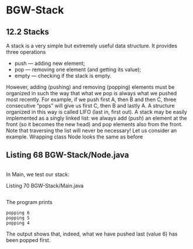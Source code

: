 # BGW-Stack

## 12.2 Stacks  

A stack is a very simple but extremely useful data structure. It provides three operations  

* push — adding new element;  
* pop — removing one element (and getting its value);  
* empty — checking if the stack is empty.  

However, adding (pushing) and removing (popping) elements must be organized in
such the way that what we pop is always what we pushed most recently. For example,
if we push first A, then B and then C, three consecutive “pops” will give us first C,
then B and lastly A. A structure organized in this way is called LIFO (last in, first
out).
A stack may be easily implemented as a singly linked list: we always add (push)
an element at the front (so it becomes the new head) and pop elements also from the
front. Note that traversing the list will never be necessary!
Let us consider an example. Wrapping class Node looks the same as before

## Listing 68 BGW-Stack/Node.java  

```java

```

In Main, we test our stack:  

Listing 70 BGW-Stack/Main.java

```java

```

The program prints  

```
popping 6
popping 5
popping 4
```

The output shows that, indeed, what we have pushed last (value 6) has been popped first.  
